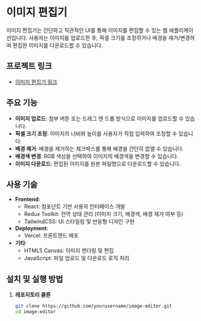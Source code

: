 # 이미지 편집기

이미지 편집기는 간단하고 직관적인 UI를 통해 이미지를 편집할 수 있는 웹 애플리케이션입니다. 사용자는 이미지를 업로드한 후, 픽셀 크기를 조정하거나 배경을 제거/변경하며 편집한 이미지를 다운로드할 수 있습니다.

## 프로젝트 링크
- [이미지 편집기 링크](https://image-editor-nine-psi.vercel.app/)

## 주요 기능
- **이미지 업로드**: 첨부 버튼 또는 드래그 앤 드롭 방식으로 이미지를 업로드할 수 있습니다.
- **픽셀 크기 조정**: 이미지의 너비와 높이를 사용자가 직접 입력하여 조정할 수 있습니다.
- **배경 제거**: 배경을 제거하는 체크박스를 통해 배경을 간단히 없앨 수 있습니다.
- **배경색 변경**: RGB 색상을 선택하여 이미지의 배경색을 변경할 수 있습니다.
- **이미지 다운로드**: 편집된 이미지를 원본 파일명으로 다운로드할 수 있습니다.

## 사용 기술
- **Frontend**:
  - React: 컴포넌트 기반 사용자 인터페이스 개발
  - Redux Toolkit: 전역 상태 관리 (이미지 크기, 배경색, 배경 제거 여부 등)
  - TailwindCSS: UI 스타일링 및 반응형 디자인 구현
- **Deployment**:
  - Vercel: 프론트엔드 배포
- **기타**:
  - HTML5 Canvas: 이미지 렌더링 및 편집
  - JavaScript: 파일 업로드 및 다운로드 로직 처리

## 설치 및 실행 방법

1. **레포지토리 클론**
   ```bash
   git clone https://github.com/yourusername/image-editor.git
   cd image-editor
